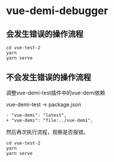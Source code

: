 # vue-demi-debugger

## 会发生错误的操作流程
```
cd vue-test-2
yarn
yarn serve
```

## 不会发生错误的操作流程

调整vue-demi-test插件中的vue-demi依赖

vue-demi-test -> package.json
```
- "vue-demi": "latest",
+ "vue-demi": "file:../vue-demi",
```
然后再次执行流程，观察是否报错。
```
cd vue-test-2
yarn
yarn serve
```
